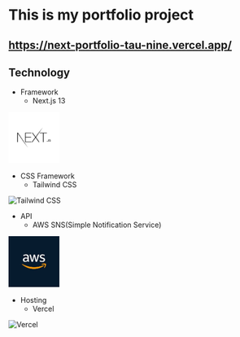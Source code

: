 # This is my portfolio project
## https://next-portfolio-tau-nine.vercel.app/
## Technology

- Framework
  - Next.js 13
<img alt="Next.js" src="https://raw.githubusercontent.com/imgwarehouse/portfolio/main/LOGO_NEXTJS.png" width="100" />

- CSS Framework
  - Tailwind CSS
<img alt="Tailwind CSS" src="https://upload.wikimedia.org/wikipedia/commons/thumb/d/d5/Tailwind_CSS_Logo.svg/2048px-Tailwind_CSS_Logo.svg.png" width="100" />

- API
  - AWS SNS(Simple Notification Service)
<img alt="AWS" src="https://raw.githubusercontent.com/imgwarehouse/portfolio/main/LOGO_AWS.jpeg" width="100" />

- Hosting
  - Vercel
<img alt="Vercel" src="https://static.wikia.nocookie.net/logopedia/images/a/a7/Vercel_favicon.svg/revision/latest/scale-to-width-down/250?cb=20221026155821" width="100" />